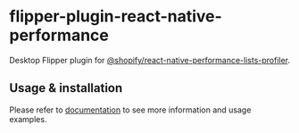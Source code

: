# flipper-plugin-react-native-performance

Desktop Flipper plugin for [@shopify/react-native-performance-lists-profiler](/packages/react-native-performance-lists-profiler).

## Usage & installation

Please refer to [documentation](https://shopify.github.io/react-native-performance/guides/react-native-performance-lists-profiler) to see more information and usage examples.
